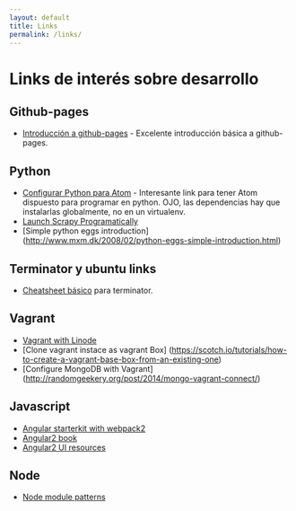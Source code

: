```yaml
---
layout: default
title: Links
permalink: /links/
---
```


# Links de interés sobre desarrollo

## Github-pages
* [Introducción a github-pages](http://jmcglone.com/guides/github-pages/) - Excelente introducción básica a github-pages.

## Python
* [Configurar Python para Atom](http://www.marinamele.com/install-and-configure-atom-editor-for-python) - Interesante link para tener Atom dispuesto para
programar en python. OJO, las dependencias hay que instalarlas globalmente, no en un virtualenv.
* [Launch Scrapy Programatically](http://kirankoduru.github.io/python/running-scrapy-programmatically.html)
* [Simple python eggs introduction] (http://www.mxm.dk/2008/02/python-eggs-simple-introduction.html)

## Terminator y ubuntu links
* [Cheatsheet básico](http://www.knuckleheadtech.com/terminator-cheat-sheet/) para terminator.

## Vagrant
* [Vagrant with Linode](https://www.linode.com/docs/applications/configuration-management/vagrant-linode-environments)
* [Clone vagrant instace as vagrant Box] (https://scotch.io/tutorials/how-to-create-a-vagrant-base-box-from-an-existing-one)
* [Configure MongoDB with Vagrant] (http://randomgeekery.org/post/2014/mongo-vagrant-connect/)

## Javascript
* [Angular starterkit with webpack2](https://github.com/AngularClass/angular2-webpack-starter)
* [Angular2 book](https://angular-2-training-book.rangle.io/)
* [Angular2 UI resources](/javascript/2016/12/08/ui-with-angular2.html)

## Node
* [Node module patterns](https://darrenderidder.github.io/talks/ModulePatterns)

